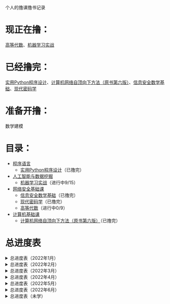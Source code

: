 个人的撸课撸书记录
# 现正在撸：
[高等代数](/网络安全基础课/高等代数)、[机器学习实战](/人工智能与数据挖掘/机器学习实战)
# 已经撸完：
[实用Python程序设计](/程序语言/实用Python程序设计)、[计算机网络自顶向下方法（原书第六版）](/计算机基础课/计算机网络自顶向下方法（原书第六版）)、[信息安全数学基础](/网络安全基础课/信息安全数学基础)、[现代密码学](/网络安全基础课/现代密码学)
# 准备开撸：
数学建模
# 目录：
* [程序语言](/程序语言)
  * [实用Python程序设计](/程序语言/实用Python程序设计)（已撸完）
* [人工智能与数据挖掘](/人工智能与数据挖掘)
  * [机器学习实战](/人工智能与数据挖掘/机器学习实战)（进行中9/15）
* [网络安全基础课](/网络安全基础课)
  * [信息安全数学基础](/网络安全基础课/信息安全数学基础)（已撸完）
  * [现代密码学](/网络安全基础课/现代密码学)（已撸完）
  * [高等代数](/网络安全基础课/高等代数)（进行中0/9）
* [计算机基础课](/计算机基础课)
  * [计算机网络自顶向下方法（原书第六版）](/计算机基础课/计算机网络自顶向下方法（原书第六版）)（已撸完）

# 总进度表

<details>
<summary>总进度表（2022年1月）</summary>

|开撸时间|撸完时间|课程|章节|状态|
|----|----|----|----|----|
|2022年01月25日|2022年01月25日|实用Python程序设计|1.Python初探|已撸完|
|2022年01月25日|2022年01月25日|实用Python程序设计|2.基本运算、条件分支和输出格式控制|已撸完|
|2022年01月26日|2022年01月26日|实用Python程序设计|3.循环语句|已撸完|
|2022年01月26日|2022年01月26日|实用Python程序设计|4.函数和递归|已撸完|
|2022年01月26日|2022年01月26日|实用Python程序设计|5.字符串和元组|已撸完|
|2022年01月27日|2022年01月28日|实用Python程序设计|6.列表|已撸完|
|2022年01月29日|2022年01月29日|实用Python程序设计|7.字典和集合|已撸完|

</details>
<details>
<summary>总进度表（2022年2月）</summary>

|开撸时间|撸完时间|课程|章节|状态|
|----|----|----|----|----|
|2022年01月30日|2022年02月04日|实用Python程序设计|8.文件读写和文件夹操作和数据库|已撸完|
|2022年02月05日|2022年02月06日|实用Python程序设计|9.正则表达式|已撸完|
|2022年02月07日|2022年02月08日|实用Python程序设计|10.玩转Python生态|已撸完|
|2022年02月08日|2022年02月09日|实用Python程序设计|11.数据分析与展示|已撸完|
|2022年02月09日|2022年02月09日|实用Python程序设计|12.网络爬虫设计|已撸完|
|2022年02月09日|2022年02月09日|实用Python程序设计|13.面向对象程序设计|已撸完|
|2022年02月09日|2022年02月09日|实用Python程序设计|14.tkinter图形界面程序设计|已撸完|
|2022年02月10日|2022年02月10日|机器学习实战|1.机器学习基础|已撸完|
|2022年02月10日|2022年02月10日|机器学习实战|2.k近邻算法|已撸完|
|2022年02月11日|2022年02月11日|机器学习实战|3.决策树|已撸完|
|2022年02月12日|2022年02月14日|机器学习实战|4.基于概率论的分类方法：朴素贝叶斯|已撸完|
|2022年02月15日|2022年02月15日|机器学习实战|5.Logistic回归|已撸完|
|2022年02月16日|2022年02月17日|机器学习实战|似然函数梯度上升和代价函数梯度下降的数学推导|已搞懂|
|2022年02月17日|2022年02月18日|机器学习实战|6.支持向量机|已撸完|
|2022年02月18日|2022年02月20日|机器学习实战|7.利用AdaBoost元算法提高分类性能|已撸完|
|2022年02月21日|2022年02月23日|机器学习实战|8.预测数值型数据：回归|已撸完|
|2022年02月23日|2022年02月23日|机器学习实战|9.树回归|已撸完|
|2022年02月23日|2022年02月24日|计算机网络自顶向下方法|1.计算机网络和因特网|已撸完|
|2022年02月24日|2022年02月26日|王道计算机网络|1.计算机网络体系结构|已撸完|
|2022年02月26日|2022年02月28日|计算机网络|1.概述|已撸完|
|2022年02月26日|2022年02月28日|计算机网络自顶向下方法|2.应用层|已撸完|

</details>
<details>
<summary>总进度表（2022年3月）</summary>

|开撸时间|撸完时间|课程|章节|状态|
|----|----|----|----|----|
|2022年02月28日|2022年03月01日|王道计算机网络|6.应用层|已撸完|
|2022年03月20日|2022年03月23日|计算机网络自顶向下方法|3.运输层|已撸完|
|2022年03月23日|2022年03月29日|计算机网络|4.网络层|已撸完|

</details>
<details>
<summary>总进度表（2022年4月）</summary>

|开撸时间|撸完时间|课程|章节|状态|
|----|----|----|----|----|
|2022年03月29日|2022年04月01日|计算机网络|3.数据链路层|已撸完|
|2022年04月01日|2022年04月01日|计算机网络|2.物理层|已撸完|
|2022年04月06日|2022年04月06日|信息安全数学基础|1.前言|已撸完|
|2022年04月06日|2022年04月06日|现代密码学|1.概论|已撸完|
|2022年04月07日|2022年04月07日|信息安全数学基础|2.整除|已撸完|
|2022年04月08日|2022年04月11日|现代密码学|2.流密码|已撸完|
|2022年04月13日|2022年04月17日|现代密码学|3.分组密码|已撸完|
|2022年04月19日|2022年04月26日|信息安全数学基础|3.同余|已撸完|

</details>
<details>
<summary>总进度表（2022年5月）</summary>

|开撸时间|撸完时间|课程|章节|状态|
|----|----|----|----|----|
|2022年04月26日|2022年05月02日|信息安全数学基础|4.群|已撸完|
|2022年05月02日|2022年05月04日|现代密码学|4.公钥密码|已撸完|
|2022年05月09日|2022年05月17日|信息安全数学基础|5.环和域|已撸完|
|2022年05月17日|2022年05月18日|现代密码学|5.Hash函数|已撸完|
|2022年05月17日|2022年05月19日|信息安全数学基础|6.多项式环|已撸完|
|2022年05月19日|2022年05月20日|现代密码学|6.数字签名|已撸完|
|2022年05月23日|2022年05月23日|现代密码学|7.密码协议|已撸完|
|2022年05月23日|2022年05月25日|信息安全数学基础|7.有限域|已撸完|
|2022年05月25日|2022年05月25日|信息安全数学基础|8.椭圆曲线密码体制|已撸完|
|2022年05月30日|2022年05月30日|现代密码学|8.可证明安全|已撸完|

</details>
<details>
<summary>总进度表（2022年6月）</summary>

|开撸时间|撸完时间|课程|章节|状态|
|----|----|----|----|----|
|2022年05月30日|2022年06月01日|现代密码学|9.密码学的新方向|已撸完|
|2022年06月01日||高等代数|1.矩阵|在撸|

</details>
<details>
<summary>总进度表（未学）</summary>

|未读章节编号|未读课程编号|课程|章节|状态|
|------------|------------|----------------------|---------------------------------------|----|
|1|1|计算机网络自顶向下方法|4.网络层|未撸|
|2|1|计算机网络自顶向下方法|5.链路层：链路、接入网和局域网|未撸|
|3|1|计算机网络自顶向下方法|6.无线网络和移动网络|未撸|
|4|1|计算机网络自顶向下方法|7.多媒体网络|未撸|
|5|1|计算机网络自顶向下方法|8.计算机网络中的安全|未撸|
|6|1|计算机网络自顶向下方法|9.网络管理|未撸|
|7|2|王道计算机网络|2.物理层|未撸|
|8|2|王道计算机网络|3.数据链路层|未撸|
|9|2|王道计算机网络|4.网络层|未撸|
|10|2|王道计算机网络|5.传输层|未撸|
|11|3|计算机网络|5.运输层|未撸|
|12|3|计算机网络|6.应用层|未撸|
|13|3|计算机网络|7.网络安全|未撸|
|14|3|计算机网络|8.互联网上的音视频服务|未撸|
|15|3|计算机网络|9.无线网络和移动网络|未撸|
|16|4|机器学习实战|10.利用Ｋ-均值聚类算法对未标注数据分组|未撸|
|17|4|机器学习实战|11.使用Apriori算法进行关联分析|未撸|
|18|4|机器学习实战|12.使用FP-growth算法来高效发现频繁项集|未撸|
|19|4|机器学习实战|13.利用PCA来简化数据|未撸|
|20|4|机器学习实战|14.利用SVD简化数据|未撸|
|21|4|机器学习实战|15.大数据与MapReduce|未撸|
|22|5|高等代数|2.线性方程组|未撸|
|23|5|高等代数|3.线性空间|未撸|
|24|5|高等代数|4.线性映射|未撸|
|25|5|高等代数|5.多项式|未撸|
|26|5|高等代数|6.特征值|未撸|
|27|5|高等代数|7.相似标准形|未撸|
|28|5|高等代数|8.欧氏空间|未撸|
|29|5|高等代数|9.二次型|未撸|

</details>